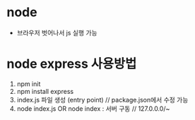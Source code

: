 # node

- 브라우저 벗어나서 js 실행 가능

# node express 사용방법

1. npm init
2. npm install express
3. index.js 파일 생성 (entry point)
   // package.json에서 수정 가능
4. node index.js OR node index : 서버 구동
   // 127.0.0.0/~
